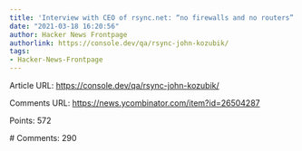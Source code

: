 ```yaml
---
title: 'Interview with CEO of rsync.net: “no firewalls and no routers”'
date: "2021-03-18 16:20:56"
author: Hacker News Frontpage
authorlink: https://console.dev/qa/rsync-john-kozubik/
tags:
- Hacker-News-Frontpage
---
```


<p>Article URL: <a href="https://console.dev/qa/rsync-john-kozubik/">https://console.dev/qa/rsync-john-kozubik/</a></p>
<p>Comments URL: <a href="https://news.ycombinator.com/item?id=26504287">https://news.ycombinator.com/item?id=26504287</a></p>
<p>Points: 572</p>
<p># Comments: 290</p>
